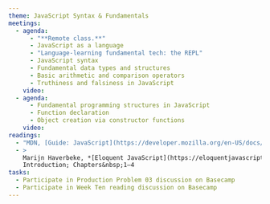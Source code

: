 ```yaml
---
theme: JavaScript Syntax & Fundamentals
meetings:
  - agenda:
      - "**Remote class.**"
      - JavaScript as a language
      - "Language-learning fundamental tech: the REPL"
      - JavaScript syntax
      - Fundamental data types and structures
      - Basic arithmetic and comparison operators
      - Truthiness and falsiness in JavaScript
    video:
  - agenda:
      - Fundamental programming structures in JavaScript
      - Function declaration
      - Object creation via constructor functions
    video:
readings:
  - "MDN, [Guide: JavaScript](https://developer.mozilla.org/en-US/docs/Web/JavaScript)"
  - >
    Marijn Haverbeke, *[Eloquent JavaScript](https://eloquentjavascript.net/), 3rd ed.*,
    Introduction; Chapters&nbsp;1–4
tasks:
  - Participate in Production Problem 03 discussion on Basecamp
  - Participate in Week Ten reading discussion on Basecamp
---
```


